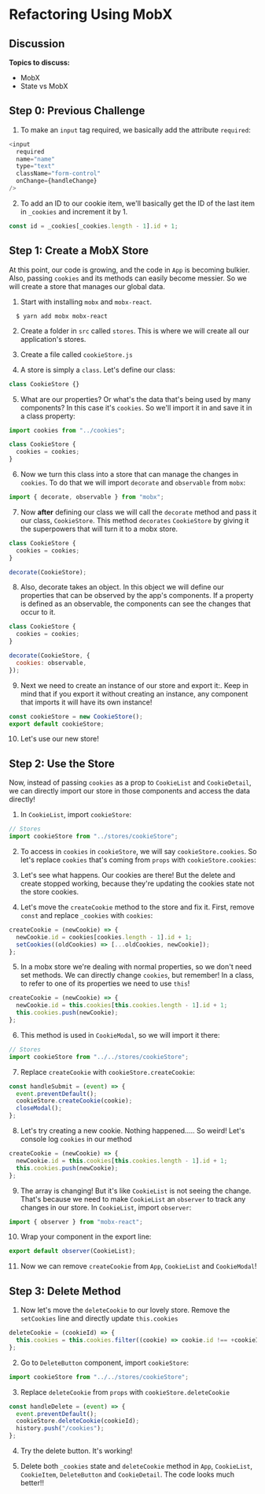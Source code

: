 # Refactoring Using MobX

## Discussion

**Topics to discuss:**

- MobX
- State vs MobX

## Step 0: Previous Challenge

1. To make an `input` tag required, we basically add the attribute `required`:

```javascript
<input
  required
  name="name"
  type="text"
  className="form-control"
  onChange={handleChange}
/>
```

2. To add an ID to our cookie item, we'll basically get the ID of the last item in `_cookies` and increment it by 1.

```javascript
const id = _cookies[_cookies.length - 1].id + 1;
```

## Step 1: Create a MobX Store

At this point, our code is growing, and the code in `App` is becoming bulkier. Also, passing `cookies` and its methods can easily become messier. So we will create a store that manages our global data.

1. Start with installing `mobx` and `mobx-react`.

```shell
  $ yarn add mobx mobx-react
```

2. Create a folder in `src` called `stores`. This is where we will create all our application's stores.

3. Create a file called `cookieStore.js`

4. A store is simply a `class`. Let's define our class:

```javascript
class CookieStore {}
```

5. What are our properties? Or what's the data that's being used by many components? In this case it's `cookies`. So we'll import it in and save it in a class property:

```javascript
import cookies from "../cookies";

class CookieStore {
  cookies = cookies;
}
```

6. Now we turn this class into a store that can manage the changes in `cookies`. To do that we will import `decorate` and `observable` from `mobx`:

```javascript
import { decorate, observable } from "mobx";
```

7. Now **after** defining our class we will call the `decorate` method and pass it our class, `CookieStore`. This method `decorates` `CookieStore` by giving it the superpowers that will turn it to a mobx store.

```javascript
class CookieStore {
  cookies = cookies;
}

decorate(CookieStore);
```

8. Also, decorate takes an object. In this object we will define our properties that can be observed by the app's components. If a property is defined as an observable, the components can see the changes that occur to it.

```javascript
class CookieStore {
  cookies = cookies;
}

decorate(CookieStore, {
  cookies: observable,
});
```

9. Next we need to create an instance of our store and export it:. Keep in mind that if you export it without creating an instance, any component that imports it will have its own instance!

```javascript
const cookieStore = new CookieStore();
export default cookieStore;
```

10. Let's use our new store!

## Step 2: Use the Store

Now, instead of passing `cookies` as a prop to `CookieList` and `CookieDetail`, we can directly import our store in those components and access the data directly!

1. In `CookieList`, import `cookieStore`:

```javascript
// Stores
import cookieStore from "../stores/cookieStore";
```

2. To access in `cookies` in `cookieStore`, we will say `cookieStore.cookies`. So let's replace `cookies` that's coming from `props` with `cookieStore.cookies`:

3) Let's see what happens. Our cookies are there! But the delete and create stopped working, because they're updating the cookies state not the store cookies.

4. Let's move the `createCookie` method to the store and fix it. First, remove `const` and replace `_cookies` with `cookies`:

```javascript
createCookie = (newCookie) => {
  newCookie.id = cookies[cookies.length - 1].id + 1;
  setCookies((oldCookies) => [...oldCookies, newCookie]);
};
```

5. In a mobx store we're dealing with normal properties, so we don't need set methods. We can directly change `cookies`, but remember! In a class, to refer to one of its properties we need to use `this`!

```javascript
createCookie = (newCookie) => {
  newCookie.id = this.cookies[this.cookies.length - 1].id + 1;
  this.cookies.push(newCookie);
};
```

6. This method is used in `CookieModal`, so we will import it there:

```javascript
// Stores
import cookieStore from "../../stores/cookieStore";
```

7. Replace `createCookie` with `cookieStore.createCookie`:

```javascript
const handleSubmit = (event) => {
  event.preventDefault();
  cookieStore.createCookie(cookie);
  closeModal();
};
```

8. Let's try creating a new cookie. Nothing happened..... So weird! Let's console log `cookies` in our method

```javascript
createCookie = (newCookie) => {
  newCookie.id = this.cookies[this.cookies.length - 1].id + 1;
  this.cookies.push(newCookie);
};
```

9. The array is changing! But it's like `CookieList` is not seeing the change. That's because we need to make `CookieList` an `observer` to track any changes in our store. In `CookieList`, import `observer`:

```javascript
import { observer } from "mobx-react";
```

10. Wrap your component in the export line:

```javascript
export default observer(CookieList);
```

11. Now we can remove `createCookie` from `App`, `CookieList` and `CookieModal`!

## Step 3: Delete Method

1. Now let's move the `deleteCookie` to our lovely store. Remove the `setCookies` line and directly update `this.cookies`

```javascript
deleteCookie = (cookieId) => {
  this.cookies = this.cookies.filter((cookie) => cookie.id !== +cookieId);
};
```

2. Go to `DeleteButton` component, import `cookieStore`:

```javascript
import cookieStore from "../../stores/cookieStore";
```

3. Replace `deleteCookie` from `props` with `cookieStore.deleteCookie`

```javascript
const handleDelete = (event) => {
  event.preventDefault();
  cookieStore.deleteCookie(cookieId);
  history.push("/cookies");
};
```

4. Try the delete button. It's working!

5. Delete both `_cookies` state and `deleteCookie` method in `App`, `CookieList`, `CookieItem`, `DeleteButton` and `CookieDetail`. The code looks much better!!
